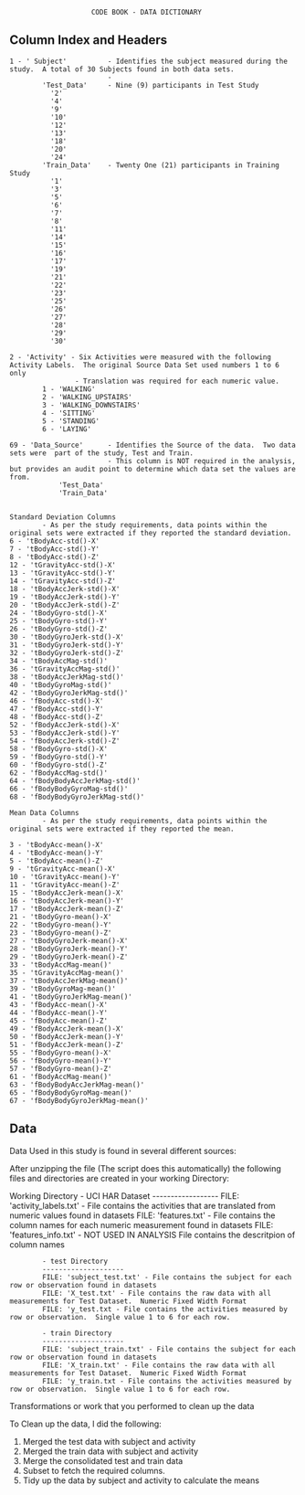						CODE BOOK - DATA DICTIONARY 
						
Column Index and Headers
--------------------------------------------------------------------------------------------------------------------	
	1 - ' Subject'			- Identifies the subject measured during the study.  A total of 30 Subjects found in both data sets.
							- 
			'Test_Data'		- Nine (9) participants in Test Study
			  '2'
			  '4'
			  '9'
			  '10'
			  '12'
			  '13'
			  '18'
			  '20'
			  '24'
			'Train_Data'	- Twenty One (21) participants in Training Study
			  '1'
			  '3'
			  '5'
			  '6'
			  '7'
			  '8'
			  '11'
			  '14'
			  '15'
			  '16'
			  '17'
			  '19'
			  '21'
			  '22'
			  '23'
			  '25'
			  '26'
			  '27'
			  '28'
			  '29'
			  '30'

	2 - 'Activity' - Six Activities were measured with the following Activity Labels.  The original Source Data Set used numbers 1 to 6 only
					- Translation was required for each numeric value.
			1 - 'WALKING'
			2 - 'WALKING_UPSTAIRS'
			3 - 'WALKING_DOWNSTAIRS'
			4 - 'SITTING'
			5 - 'STANDING'
			6 - 'LAYING'
	
	69 - 'Data_Source'		- Identifies the Source of the data.  Two data sets were  part of the study, Test and Train.
							- This column is NOT required in the analysis, but provides an audit point to determine which data set the values are from.
				'Test_Data'
				'Train_Data'
		

	Standard Deviation Columns 
			- As per the study requirements, data points within the original sets were extracted if they reported the standard deviation.
	6 - 'tBodyAcc-std()-X'
	7 - 'tBodyAcc-std()-Y'
	8 - 'tBodyAcc-std()-Z'
	12 - 'tGravityAcc-std()-X'
	13 - 'tGravityAcc-std()-Y'
	14 - 'tGravityAcc-std()-Z'
	18 - 'tBodyAccJerk-std()-X'
	19 - 'tBodyAccJerk-std()-Y'
	20 - 'tBodyAccJerk-std()-Z'
	24 - 'tBodyGyro-std()-X'
	25 - 'tBodyGyro-std()-Y'
	26 - 'tBodyGyro-std()-Z'
	30 - 'tBodyGyroJerk-std()-X'
	31 - 'tBodyGyroJerk-std()-Y'
	32 - 'tBodyGyroJerk-std()-Z'
	34 - 'tBodyAccMag-std()'
	36 - 'tGravityAccMag-std()'
	38 - 'tBodyAccJerkMag-std()'
	40 - 'tBodyGyroMag-std()'
	42 - 'tBodyGyroJerkMag-std()'
	46 - 'fBodyAcc-std()-X'
	47 - 'fBodyAcc-std()-Y'
	48 - 'fBodyAcc-std()-Z'
	52 - 'fBodyAccJerk-std()-X'
	53 - 'fBodyAccJerk-std()-Y'
	54 - 'fBodyAccJerk-std()-Z'
	58 - 'fBodyGyro-std()-X'
	59 - 'fBodyGyro-std()-Y'
	60 - 'fBodyGyro-std()-Z'
	62 - 'fBodyAccMag-std()'
	64 - 'fBodyBodyAccJerkMag-std()'
	66 - 'fBodyBodyGyroMag-std()'
	68 - 'fBodyBodyGyroJerkMag-std()'
	
	Mean Data Columns 
			- As per the study requirements, data points within the original sets were extracted if they reported the mean.	
	
	3 - 'tBodyAcc-mean()-X'
	4 - 'tBodyAcc-mean()-Y'
	5 - 'tBodyAcc-mean()-Z'
	9 - 'tGravityAcc-mean()-X'
	10 - 'tGravityAcc-mean()-Y'
	11 - 'tGravityAcc-mean()-Z'
	15 - 'tBodyAccJerk-mean()-X'
	16 - 'tBodyAccJerk-mean()-Y'
	17 - 'tBodyAccJerk-mean()-Z'
	21 - 'tBodyGyro-mean()-X'
	22 - 'tBodyGyro-mean()-Y'
	23 - 'tBodyGyro-mean()-Z'
	27 - 'tBodyGyroJerk-mean()-X'
	28 - 'tBodyGyroJerk-mean()-Y'
	29 - 'tBodyGyroJerk-mean()-Z'
	33 - 'tBodyAccMag-mean()'
	35 - 'tGravityAccMag-mean()'
	37 - 'tBodyAccJerkMag-mean()'
	39 - 'tBodyGyroMag-mean()'
	41 - 'tBodyGyroJerkMag-mean()'
	43 - 'fBodyAcc-mean()-X'
	44 - 'fBodyAcc-mean()-Y'
	45 - 'fBodyAcc-mean()-Z'
	49 - 'fBodyAccJerk-mean()-X'
	50 - 'fBodyAccJerk-mean()-Y'
	51 - 'fBodyAccJerk-mean()-Z'
	55 - 'fBodyGyro-mean()-X'
	56 - 'fBodyGyro-mean()-Y'
	57 - 'fBodyGyro-mean()-Z'
	61 - 'fBodyAccMag-mean()'
	63 - 'fBodyBodyAccJerkMag-mean()'
	65 - 'fBodyBodyGyroMag-mean()'
	67 - 'fBodyBodyGyroJerkMag-mean()'



Data
-------------------------------------------------------------------------------------------------------------------	

Data Used in this study is found in several different sources:

After unzipping the file (The script does this automatically) the following files and directories are created in your working Directory:

Working Directory
			- UCI HAR Dataset
			------------------
			FILE: 'activity_labels.txt' - File contains the activities that are translated from numeric values found in datasets
			FILE: 'features.txt' - File contains the column names for each numeric measurement found in datasets
			FILE: 'features_info.txt' - NOT USED IN ANALYSIS File contains the descritpion of column names 

			- test Directory
			--------------------
			FILE: 'subject_test.txt' - File contains the subject for each row or observation found in datasets
			FILE: 'X_test.txt' - File contains the raw data with all measurements for Test Dataset.  Numeric Fixed Width Format
			FILE: 'y_test.txt - File contains the activities measured by row or observation.  Single value 1 to 6 for each row.
		
			- train Directory
			--------------------
			FILE: 'subject_train.txt' - File contains the subject for each row or observation found in datasets
			FILE: 'X_train.txt' - File contains the raw data with all measurements for Test Dataset.  Numeric Fixed Width Format
			FILE: 'y_train.txt - File contains the activities measured by row or observation.  Single value 1 to 6 for each row.

Transformations or work that you performed to clean up the data

To Clean up the data, I did the following:

1. Merged the test data with subject and activity
2. Merged the train data with subject and activity
3. Merge the consolidated test and train data
4. Subset to fetch the required columns.
5. Tidy up the data by subject and activity to calculate the means